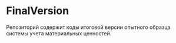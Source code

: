 # FinalVersion
Репозиторий содержит коды итоговой версии опытного образца системы учета материальных ценностей.

